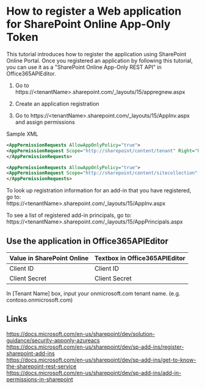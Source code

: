 # How to register a Web application for SharePoint Online App-Only Token

This tutorial introduces how to register the application using SharePoint Online Portal.
Once you registered an application by following this tutorial, you can use it as a "SharePoint Online App-Only REST API" in Office365APIEditor.

1. Go to https://\<tenantName\>.sharepoint.com/_layouts/15/appregnew.aspx

2. Create an application registration

3. Go to https://\<tenantName\>.sharepoint.com/_layouts/15/AppInv.aspx and assign permissions


Sample XML
```xml
<AppPermissionRequests AllowAppOnlyPolicy="true">
<AppPermissionRequest Scope="http://sharepoint/content/tenant" Right="Read"/>
</AppPermissionRequests>
```

```xml
<AppPermissionRequests AllowAppOnlyPolicy="true">
<AppPermissionRequest Scope="http://sharepoint/content/sitecollection" Right="Read"/>
</AppPermissionRequests>
```

To look up registration information for an add-in that you have registered, go to:  
https://\<tenantName\>.sharepoint.com/_layouts/15/AppInv.aspx

To see a list of registered add-in principals, go to:  
https://\<tenantName\>.sharepoint.com/_layouts/15/AppPrincipals.aspx

## Use the application in Office365APIEditor

|Value in SharePoint Online|Textbox in Office365APIEditor|
|:--|:--|
|Client ID|Client ID|
|Client Secret|Client Secret|

In [Tenant Name] box, input your onmicrosoft.com tenant name. (e.g. contoso.onmicrosoft.com)

## Links
https://docs.microsoft.com/en-us/sharepoint/dev/solution-guidance/security-apponly-azureacs  
https://docs.microsoft.com/en-us/sharepoint/dev/sp-add-ins/register-sharepoint-add-ins  
https://docs.microsoft.com/en-us/sharepoint/dev/sp-add-ins/get-to-know-the-sharepoint-rest-service  
https://docs.microsoft.com/en-us/sharepoint/dev/sp-add-ins/add-in-permissions-in-sharepoint  

